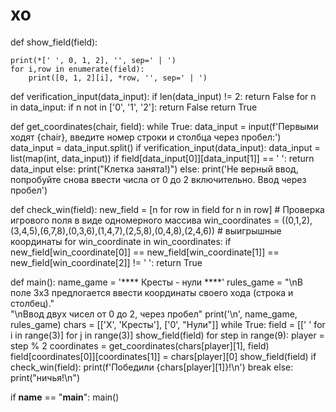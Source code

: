 # xo
def show_field(field):

    print(*[' ', 0, 1, 2], '', sep=' | ')
    for i,row in enumerate(field):
        print([0, 1, 2][i], *row, '', sep=' | ')

def verification_input(data_input):
    if len(data_input) != 2:
        return False
    for n in data_input:
        if n not in ['0', '1', '2']:
            return False
    return True

def get_coordinates(chair, field):
    while True:
        data_input = input(f'Первыми ходят {chair}, введите номер строки и столбца через пробел:')
        data_input = data_input.split()
        if verification_input(data_input):
            data_input = list(map(int, data_input))
            if field[data_input[0]][data_input[1]] == ' ':
                return data_input
            else:
                print("Клетка занята!)")
        else:
            print('Не верный ввод, попробуйте снова ввести числа от 0 до 2 включительно. Ввод через пробел')

def check_win(field):
    new_field = [n for row in field for n in row] # Проверка игрового поля в виде одномерного массива
    win_coordinates = ((0,1,2),(3,4,5),(6,7,8),(0,3,6),(1,4,7),(2,5,8),(0,4,8),(2,4,6)) # выигрышные координаты
    for win_coordinate in win_coordinates:
        if new_field[win_coordinate[0]] == new_field[win_coordinate[1]] == new_field[win_coordinate[2]] != ' ':
            return True

def main():
    name_game = '**** Кресты - нули ****'
    rules_game = "\nВ поле 3х3 предлогается ввести координаты своего хода (строка и столбец)." \
                 "\nВвод двух чисел от 0 до 2, через пробел"
    print('\n', name_game, rules_game)
    chars = [['X', 'Кресты'], ['0', "Нули"]]
    while True:
        field = [[' ' for i in range(3)] for j in range(3)]
        show_field(field)
        for step in range(9):
            player = step % 2
            coordinates = get_coordinates(chars[player][1], field)
            field[coordinates[0]][coordinates[1]] = chars[player][0]
            show_field(field)
            if check_win(field):
                print(f'Победили {chars[player][1]}!\n')
                break
        else:
            print("ничья!\n")

if __name__ == "__main__":
    main()
